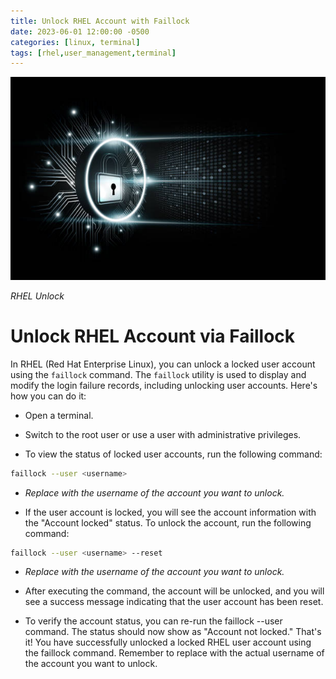 ```yaml
---
title: Unlock RHEL Account with Faillock
date: 2023-06-01 12:00:00 -0500
categories: [linux, terminal]
tags: [rhel,user_management,terminal]
---
```



![RHEL Unlock](/assets/img/posts/rhel-unlock.jpg)

_RHEL Unlock_

# Unlock RHEL Account via Faillock


In RHEL (Red Hat Enterprise Linux), you can unlock a locked user account using the `faillock` command. The `faillock` utility is used to display and modify the login failure records, including unlocking user accounts. Here's how you can do it:


- Open a terminal.

- Switch to the root user or use a user with administrative privileges.

- To view the status of locked user accounts, run the following command:

```bash
faillock --user <username>
```
- _Replace <username> with the username of the account you want to unlock._

- If the user account is locked, you will see the account information with the "Account locked" status. To unlock the account, run the following command:

```bash
faillock --user <username> --reset
```
  - _Replace <username> with the username of the account you want to unlock._

- After executing the command, the account will be unlocked, and you will see a success message indicating that the user account has been reset.

- To verify the account status, you can re-run the faillock --user <username> command. The status should now show as "Account not locked."
That's it! You have successfully unlocked a locked RHEL user account using the faillock command. Remember to replace <username> with the actual username of the account you want to unlock.

